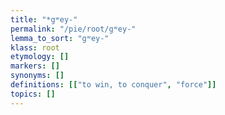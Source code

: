```yaml
---
title: "*gʷey-"
permalink: "/pie/root/gʷey-"
lemma_to_sort: "gʷey-"
klass: root
etymology: []
markers: []
synonyms: []
definitions: [["to win, to conquer", "force"]]
topics: []
---
```


